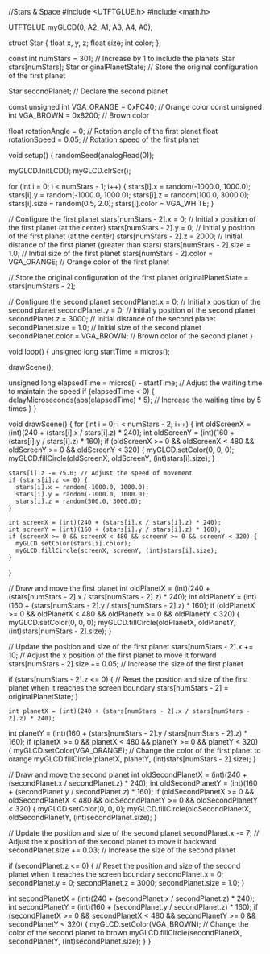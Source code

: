 //Stars & Space
#include <UTFTGLUE.h>
#include <math.h>

UTFTGLUE myGLCD(0, A2, A1, A3, A4, A0);

struct Star {
  float x, y, z;
  float size;
  int color;
};

const int numStars = 301; // Increase by 1 to include the planets
Star stars[numStars];
Star originalPlanetState; // Store the original configuration of the first planet

Star secondPlanet; // Declare the second planet

const unsigned int VGA_ORANGE = 0xFC40; // Orange color
const unsigned int VGA_BROWN = 0x8200; // Brown color

float rotationAngle = 0; // Rotation angle of the first planet
float rotationSpeed = 0.05; // Rotation speed of the first planet

void setup() {
  randomSeed(analogRead(0));

  myGLCD.InitLCD();
  myGLCD.clrScr();

  for (int i = 0; i < numStars - 1; i++) {
    stars[i].x = random(-1000.0, 1000.0);
    stars[i].y = random(-1000.0, 1000.0);
    stars[i].z = random(100.0, 3000.0);
    stars[i].size = random(0.5, 2.0);
    stars[i].color = VGA_WHITE;
  }

  // Configure the first planet
  stars[numStars - 2].x = 0; // Initial x position of the first planet (at the center)
  stars[numStars - 2].y = 0; // Initial y position of the first planet (at the center)
  stars[numStars - 2].z = 2000; // Initial distance of the first planet (greater than stars)
  stars[numStars - 2].size = 1.0; // Initial size of the first planet
  stars[numStars - 2].color = VGA_ORANGE; // Orange color of the first planet

  // Store the original configuration of the first planet
  originalPlanetState = stars[numStars - 2];

  // Configure the second planet
  secondPlanet.x = 0; // Initial x position of the second planet
  secondPlanet.y = 0; // Initial y position of the second planet
  secondPlanet.z = 3000; // Initial distance of the second planet
  secondPlanet.size = 1.0; // Initial size of the second planet
  secondPlanet.color = VGA_BROWN; // Brown color of the second planet
}

void loop() {
  unsigned long startTime = micros();

  drawScene();

  unsigned long elapsedTime = micros() - startTime;
  // Adjust the waiting time to maintain the speed
  if (elapsedTime < 0) {
    delayMicroseconds(abs(elapsedTime) * 5); // Increase the waiting time by 5 times
  }
}

void drawScene() {
  for (int i = 0; i < numStars - 2; i++) {
    int oldScreenX = (int)(240 + (stars[i].x / stars[i].z) * 240);
    int oldScreenY = (int)(160 + (stars[i].y / stars[i].z) * 160);
    if (oldScreenX >= 0 && oldScreenX < 480 && oldScreenY >= 0 && oldScreenY < 320) {
      myGLCD.setColor(0, 0, 0);
      myGLCD.fillCircle(oldScreenX, oldScreenY, (int)stars[i].size);
    }

    stars[i].z -= 75.0; // Adjust the speed of movement
    if (stars[i].z <= 0) {
      stars[i].x = random(-1000.0, 1000.0);
      stars[i].y = random(-1000.0, 1000.0);
      stars[i].z = random(500.0, 3000.0);
    }

    int screenX = (int)(240 + (stars[i].x / stars[i].z) * 240);
    int screenY = (int)(160 + (stars[i].y / stars[i].z) * 160);
    if (screenX >= 0 && screenX < 480 && screenY >= 0 && screenY < 320) {
      myGLCD.setColor(stars[i].color);
      myGLCD.fillCircle(screenX, screenY, (int)stars[i].size);
    }
  }

  // Draw and move the first planet
  int oldPlanetX = (int)(240 + (stars[numStars - 2].x / stars[numStars - 2].z) * 240);
  int oldPlanetY = (int)(160 + (stars[numStars - 2].y / stars[numStars - 2].z) * 160);
  if (oldPlanetX >= 0 && oldPlanetX < 480 && oldPlanetY >= 0 && oldPlanetY < 320) {
    myGLCD.setColor(0, 0, 0);
    myGLCD.fillCircle(oldPlanetX, oldPlanetY, (int)stars[numStars - 2].size);
  }

  // Update the position and size of the first planet
  stars[numStars - 2].x += 10; // Adjust the x position of the first planet to move it forward
  stars[numStars - 2].size += 0.05; // Increase the size of the first planet

  if (stars[numStars - 2].z <= 0) {
    // Reset the position and size of the first planet when it reaches the screen boundary
    stars[numStars - 2] = originalPlanetState;
  }

    int planetX = (int)(240 + (stars[numStars - 2].x / stars[numStars - 2].z) * 240);
  int planetY = (int)(160 + (stars[numStars - 2].y / stars[numStars - 2].z) * 160);
  if (planetX >= 0 && planetX < 480 && planetY >= 0 && planetY < 320) {
    myGLCD.setColor(VGA_ORANGE); // Change the color of the first planet to orange
    myGLCD.fillCircle(planetX, planetY, (int)stars[numStars - 2].size);
  }

  // Draw and move the second planet
  int oldSecondPlanetX = (int)(240 + (secondPlanet.x / secondPlanet.z) * 240);
  int oldSecondPlanetY = (int)(160 + (secondPlanet.y / secondPlanet.z) * 160);
  if (oldSecondPlanetX >= 0 && oldSecondPlanetX < 480 && oldSecondPlanetY >= 0 && oldSecondPlanetY < 320) {
    myGLCD.setColor(0, 0, 0);
    myGLCD.fillCircle(oldSecondPlanetX, oldSecondPlanetY, (int)secondPlanet.size);
  }

  // Update the position and size of the second planet
  secondPlanet.x -= 7; // Adjust the x position of the second planet to move it backward
  secondPlanet.size += 0.03; // Increase the size of the second planet

  if (secondPlanet.z <= 0) {
    // Reset the position and size of the second planet when it reaches the screen boundary
    secondPlanet.x = 0;
    secondPlanet.y = 0;
    secondPlanet.z = 3000;
    secondPlanet.size = 1.0;
  }

  int secondPlanetX = (int)(240 + (secondPlanet.x / secondPlanet.z) * 240);
  int secondPlanetY = (int)(160 + (secondPlanet.y / secondPlanet.z) * 160);
  if (secondPlanetX >= 0 && secondPlanetX < 480 && secondPlanetY >= 0 && secondPlanetY < 320) {
    myGLCD.setColor(VGA_BROWN); // Change the color of the second planet to brown
    myGLCD.fillCircle(secondPlanetX, secondPlanetY, (int)secondPlanet.size);
  }
}

